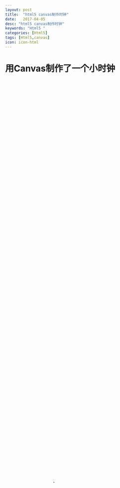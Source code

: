 ```yaml
---
layout: post
title:  "html5 canvas制作时钟"
date:   2017-04-05
desc: "html5 canvas制作时钟"
keywords: "Html5 "
categories: [Html5]
tags: [Html5,canvas]
icon: icon-html
---
```

# 用Canvas制作了一个小时钟 #
   <style type="text/css">
		#myCanvas{
			position:absolute;
			top:40%;
			left:40%;			
			border: 1px solid black
		}
  </style>
 <canvas id="myCanvas" height="200px" width="200px"></canvas>
